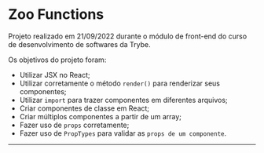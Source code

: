 # Zoo Functions
Projeto realizado em 21/09/2022 durante o módulo de front-end do curso de desenvolvimento de softwares da Trybe.

Os objetivos do projeto foram:

* Utilizar JSX no React;
* Utilizar corretamente o método `render()` para renderizar seus componentes;
* Utilizar `import` para trazer componentes em diferentes arquivos;
* Criar componentes de classe em React;
* Criar múltiplos componentes a partir de um array;
* Fazer uso de `props` corretamente;
* Fazer uso de `PropTypes` para validar as `props de um componente`.

---